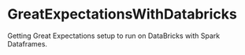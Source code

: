 # GreatExpectationsWithDatabricks
Getting Great Expectations setup to run on DataBricks with Spark Dataframes.
